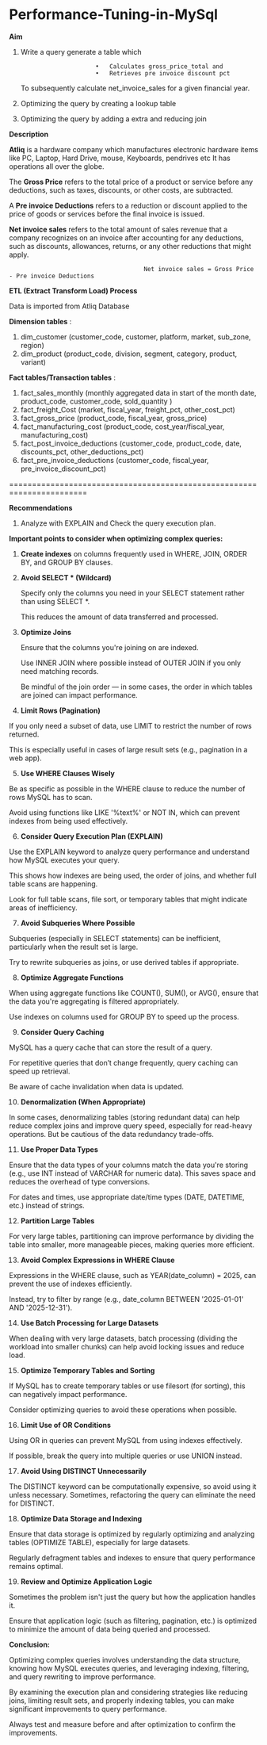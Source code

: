 # Performance-Tuning-in-MySql

**Aim**

1. Write a query generate a table which 
   
                            •	Calculates gross_price_total and 
                            •	Retrieves pre invoice discount pct
   
    To subsequently calculate net_invoice_sales for a given financial year.

2. Optimizing the query by creating a lookup table
3. Optimizing the query by adding a extra and reducing join

**Description**

**Atliq** is a hardware company which manufactures electronic hardware items like PC, Laptop, Hard Drive, mouse, Keyboards, pendrives etc It has operations all over the globe.

The **Gross Price** refers to the total price of a product or service before any deductions, such as taxes, discounts, or other costs, are subtracted.

A **Pre invoice Deductions** refers to a reduction or discount applied to the price of goods or services before the final invoice is issued.

**Net invoice sales** refers to the total amount of sales revenue that a company recognizes on an invoice after accounting for any deductions, such as discounts, allowances, returns, or any other reductions that might apply.

                                          Net invoice sales = Gross Price - Pre invoice Deductions
                                          


**ETL (Extract Transform Load) Process**

Data is imported from Atliq Database

**Dimension tables** : 
1. dim_customer (customer_code, customer, platform, market, sub_zone, region)
2. dim_product (product_code, division, segment, category, product, variant)

**Fact tables/Transaction tables** : 

1. fact_sales_monthly (monthly aggregated data in start of the month date, product_code, customer_code, sold_quantity )
2. fact_freight_Cost (market, fiscal_year, freight_pct, other_cost_pct)
3. fact_gross_price (product_code, fiscal_year, gross_price)
4. fact_manufacturing_cost (product_code, cost_year/fiscal_year, manufacturing_cost)
5. fact_post_invoice_deductions (customer_code, product_code, date, discounts_pct, other_deductions_pct)
6. fact_pre_invoice_deductions (customer_code, fiscal_year, pre_invoice_discount_pct)

=======================================================================
             
**Recommendations**

1. Analyze with EXPLAIN and Check the query execution plan.
   
**Important points to consider when optimizing complex queries:**

1. **Create indexes** on columns frequently used in WHERE, JOIN, ORDER BY, and GROUP BY clauses.

2. **Avoid SELECT * (Wildcard)**
   
   Specify only the columns you need in your SELECT statement rather than using SELECT *.
   
   This reduces the amount of data transferred and processed.

3. **Optimize Joins**
   
   Ensure that the columns you're joining on are indexed.
   
   Use INNER JOIN where possible instead of OUTER JOIN if you only need matching records.
   
   Be mindful of the join order — in some cases, the order in which tables are joined can impact performance.

4. **Limit Rows (Pagination)**
   
If you only need a subset of data, use LIMIT to restrict the number of rows returned.

This is especially useful in cases of large result sets (e.g., pagination in a web app).

5. **Use WHERE Clauses Wisely**
   
Be as specific as possible in the WHERE clause to reduce the number of rows MySQL has to scan.

Avoid using functions like LIKE '%text%' or NOT IN, which can prevent indexes from being used effectively.

6. **Consider Query Execution Plan (EXPLAIN)**
   
Use the EXPLAIN keyword to analyze query performance and understand how MySQL executes your query. 

This shows how indexes are being used, the order of joins, and whether full table scans are happening.

Look for full table scans, file sort, or temporary tables that might indicate areas of inefficiency.

7. **Avoid Subqueries Where Possible**
    
Subqueries (especially in SELECT statements) can be inefficient, particularly when the result set is large.

Try to rewrite subqueries as joins, or use derived tables if appropriate.

8. **Optimize Aggregate Functions**
    
When using aggregate functions like COUNT(), SUM(), or AVG(), ensure that the data you're aggregating is filtered appropriately.

Use indexes on columns used for GROUP BY to speed up the process.

9. **Consider Query Caching**
    
MySQL has a query cache that can store the result of a query. 

For repetitive queries that don’t change frequently, query caching can speed up retrieval.

Be aware of cache invalidation when data is updated.

10. **Denormalization (When Appropriate)**
    
In some cases, denormalizing tables (storing redundant data) can help reduce complex joins and improve query speed, especially for read-heavy operations. But be cautious of the data redundancy trade-offs.

11. **Use Proper Data Types**
    
Ensure that the data types of your columns match the data you're storing (e.g., use INT instead of VARCHAR for numeric data). This saves space and reduces the overhead of type conversions.

For dates and times, use appropriate date/time types (DATE, DATETIME, etc.) instead of strings.

12. **Partition Large Tables**
 
For very large tables, partitioning can improve performance by dividing the table into smaller, more manageable pieces, making queries more efficient.

13. **Avoid Complex Expressions in WHERE Clause**
    
Expressions in the WHERE clause, such as YEAR(date_column) = 2025, can prevent the use of indexes efficiently. 

Instead, try to filter by range (e.g., date_column BETWEEN '2025-01-01' AND '2025-12-31').

14. **Use Batch Processing for Large Datasets**
    
When dealing with very large datasets, batch processing (dividing the workload into smaller chunks) can help avoid locking issues and reduce load.

15. **Optimize Temporary Tables and Sorting**
    
If MySQL has to create temporary tables or use filesort (for sorting), this can negatively impact performance. 

Consider optimizing queries to avoid these operations when possible.

16. **Limit Use of OR Conditions**
    
Using OR in queries can prevent MySQL from using indexes effectively.

If possible, break the query into multiple queries or use UNION instead.

17. **Avoid Using DISTINCT Unnecessarily**
    
The DISTINCT keyword can be computationally expensive, so avoid using it unless necessary. Sometimes, refactoring the query can eliminate the need for DISTINCT.

18. **Optimize Data Storage and Indexing**
    
Ensure that data storage is optimized by regularly optimizing and analyzing tables (OPTIMIZE TABLE), especially for large datasets.

Regularly defragment tables and indexes to ensure that query performance remains optimal.

19. **Review and Optimize Application Logic**

Sometimes the problem isn't just the query but how the application handles it. 

Ensure that application logic (such as filtering, pagination, etc.) is optimized to minimize the amount of data being queried and processed.

**Conclusion:**

Optimizing complex queries involves understanding the data structure, knowing how MySQL executes queries, and leveraging indexing, filtering, and query rewriting to improve performance. 

By examining the execution plan and considering strategies like reducing joins, limiting result sets, and properly indexing tables, you can make significant improvements to query performance. 

Always test and measure before and after optimization to confirm the improvements.



